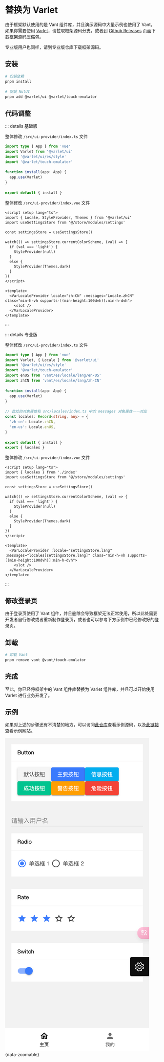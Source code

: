 # 替换为 Varlet

由于框架默认使用的是 Vant 组件库，并且演示源码中大量示例也使用了 Vant，如果你需要使用 [Varlet](https://varlet.pages.dev)，请拉取框架源码分支，或者到 [Github Releases](https://github.com/fantastic-mobile/basic/releases) 页面下载框架源码压缩包。

专业版用户也同样，请到专业版仓库下载框架源码。

## 安装

```sh
# 安装依赖
pnpm install

# 安装 NutUI
pnpm add @varlet/ui @varlet/touch-emulator
```

## 代码调整

::: details 基础版

整体修改 `/src/ui-provider/index.ts` 文件

```ts
import type { App } from 'vue'
import Varlet from '@varlet/ui'
import '@varlet/ui/es/style'
import '@varlet/touch-emulator'

function install(app: App) {
  app.use(Varlet)
}

export default { install }
```

整体修改 `/src/ui-provider/index.vue` 文件

```vue
<script setup lang="ts">
import { Locale, StyleProvider, Themes } from '@varlet/ui'
import useSettingsStore from '@/store/modules/settings'

const settingsStore = useSettingsStore()

watch(() => settingsStore.currentColorScheme, (val) => {
  if (val === 'light') {
    StyleProvider(null)
  }
  else {
    StyleProvider(Themes.dark)
  }
})
</script>

<template>
  <VarLocaleProvider locale="zh-CN" :messages="Locale.zhCN" class="min-h-vh supports-[(min-height:100dvh)]:min-h-dvh">
    <slot />
  </VarLocaleProvider>
</template>
```

:::

::: details 专业版

整体修改 `/src/ui-provider/index.ts` 文件

```ts
import type { App } from 'vue'
import Varlet, { Locale } from '@varlet/ui'
import '@varlet/ui/es/style'
import '@varlet/touch-emulator'
import enUS from 'vant/es/locale/lang/en-US'
import zhCN from 'vant/es/locale/lang/zh-CN'

function install(app: App) {
  app.use(Varlet)
}

// 此处的对象属性和 src/locales/index.ts 中的 messages 对象属性一一对应
const locales: Record<string, any> = {
  'zh-cn': Locale.zhCN,
  'en-us': Locale.enUS,
}

export default { install }
export { locales }
```

整体修改 `/src/ui-provider/index.vue` 文件

```vue
<script setup lang="ts">
import { locales } from './index'
import useSettingsStore from '@/store/modules/settings'

const settingsStore = useSettingsStore()

watch(() => settingsStore.currentColorScheme, (val) => {
  if (val === 'light') {
    StyleProvider(null)
  }
  else {
    StyleProvider(Themes.dark)
  }
})
</script>

<template>
  <VarLocaleProvider :locale="settingsStore.lang" :messages="locales[settingsStore.lang]" class="min-h-vh supports-[(min-height:100dvh)]:min-h-dvh">
    <slot />
  </VarLocaleProvider>
</template>
```

:::

## 修改登录页

由于登录页使用了 Vant 组件，并且删除会导致框架无法正常使用，所以此处需要开发者自行修改或者重新制作登录页，或者也可以参考下方示例中已经修改好的登录页。

## 卸载

```sh
# 卸载 Vant
pnpm remove vant @vant/touch-emulator
```

## 完成

至此，你已经将框架中的 Vant 组件库替换为 Varlet 组件库，并且可以开始使用 Varlet 进行业务开发了。

## 示例

如果对上述的步骤还有不清楚的地方，可以访问[此仓库](https://github.com/fantastic-mobile/varlet-example)查看示例源码，以及[此链接](https://fantastic-mobile.hurui.me/varlet-example/)查看示例网站。

![](/ui-varlet.png){data-zoomable}
